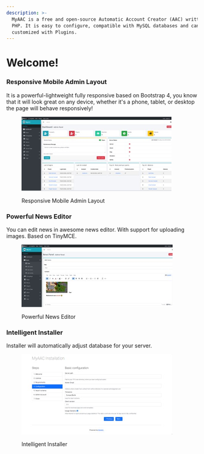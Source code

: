 ```yaml
---
description: >-
  MyAAC is a free and open-source Automatic Account Creator (AAC) written in
  PHP. It is easy to configure, compatible with MySQL databases and can be
  customized with Plugins.
---
```


# Welcome!

### Responsive Mobile Admin Layout

It is a powerful-lightweight fully responsive based on Bootstrap 4, you know that it will look great on any device, whether it's a phone, tablet, or desktop the page will behave responsively!

<figure><img src=".gitbook/assets/image (4).png" alt=""><figcaption><p>Responsive Mobile Admin Layout</p></figcaption></figure>

### Powerful News Editor

You can edit news in awesome news editor. With support for uploading images. Based on TinyMCE.

<figure><img src=".gitbook/assets/image (9).png" alt=""><figcaption><p>Powerful News Editor</p></figcaption></figure>

### Intelligent Installer

Installer will automatically adjust database for your server.

<figure><img src=".gitbook/assets/image (2).png" alt=""><figcaption><p>Intelligent Installer</p></figcaption></figure>

